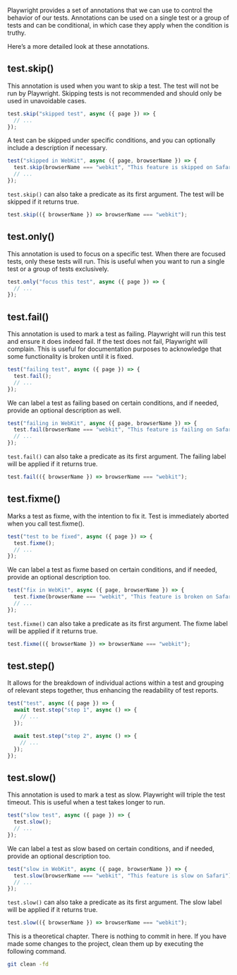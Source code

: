 Playwright provides a set of annotations that we can use to control the behavior of our tests. Annotations can be used on a single test or a group of tests and can be conditional, in which case they apply when the condition is truthy.

Here’s a more detailed look at these annotations.

## test.skip()

This annotation is used when you want to skip a test. The test will not be run by Playwright. Skipping tests is not recommended and should only be used in unavoidable cases.

```js
test.skip("skipped test", async ({ page }) => {
  // ...
});
```

A test can be skipped under specific conditions, and you can optionally include a description if necessary.

```js
test("skipped in WebKit", async ({ page, browserName }) => {
  test.skip(browserName === "webkit", "This feature is skipped on Safari");
  // ...
});
```

`test.skip()` can also take a predicate as its first argument. The test will be skipped if it returns true.

```js
test.skip(({ browserName }) => browserName === "webkit");
```

## test.only()

This annotation is used to focus on a specific test. When there are focused tests, only these tests will run. This is useful when you want to run a single test or a group of tests exclusively.

```js
test.only("focus this test", async ({ page }) => {
  // ...
});
```

## test.fail()

This annotation is used to mark a test as failing. Playwright will run this test and ensure it does indeed fail. If the test does not fail, Playwright will complain. This is useful for documentation purposes to acknowledge that some functionality is broken until it is fixed.

```js
test("failing test", async ({ page }) => {
  test.fail();
  // ...
});
```

We can label a test as failing based on certain conditions, and if needed, provide an optional description as well.

```js
test("failing in WebKit", async ({ page, browserName }) => {
  test.fail(browserName === "webkit", "This feature is failing on Safari");
  // ...
});
```

`test.fail()` can also take a predicate as its first argument. The failing label will be applied if it returns true.

```js
test.fail(({ browserName }) => browserName === "webkit");
```

## test.fixme()

Marks a test as fixme, with the intention to fix it. Test is immediately aborted when you call test.fixme().

```js
test("test to be fixed", async ({ page }) => {
  test.fixme();
  // ...
});
```

We can label a test as fixme based on certain conditions, and if needed, provide an optional description too.

```js
test("fix in WebKit", async ({ page, browserName }) => {
  test.fixme(browserName === "webkit", "This feature is broken on Safari");
  // ...
});
```

`test.fixme()` can also take a predicate as its first argument. The fixme label will be applied if it returns true.

```js
test.fixme(({ browserName }) => browserName === "webkit");
```

## test.step()

It allows for the breakdown of individual actions within a test and grouping of relevant steps together, thus enhancing the readability of test reports.

```js
test("test", async ({ page }) => {
  await test.step("step 1", async () => {
    // ...
  });

  await test.step("step 2", async () => {
    // ...
  });
});
```

## test.slow()

This annotation is used to mark a test as slow. Playwright will triple the test timeout. This is useful when a test takes longer to run.

```js
test("slow test", async ({ page }) => {
  test.slow();
  // ...
});
```

We can label a test as slow based on certain conditions, and if needed, provide an optional description too.

```js
test("slow in WebKit", async ({ page, browserName }) => {
  test.slow(browserName === "webkit", "This feature is slow on Safari");
  // ...
});
```

`test.slow()` can also take a predicate as its first argument. The slow label will be applied if it returns true.

```js
test.slow(({ browserName }) => browserName === "webkit");
```

This is a theoretical chapter. There is nothing to commit in here. If you have made some changes to the project, clean them up by executing the 
following command.

```bash
git clean -fd
```